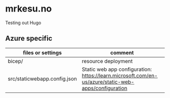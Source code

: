# mrkesu.no

Testing out Hugo

## Azure specific

| files or settings            | comment                                                                                             |
| ---------------------------- | --------------------------------------------------------------------------------------------------- |
| bicep/                       | resource deployment                                                                                 |
| src/staticwebapp.config.json | Static web app configuration: https://learn.microsoft.com/en-us/azure/static-web-apps/configuration |
